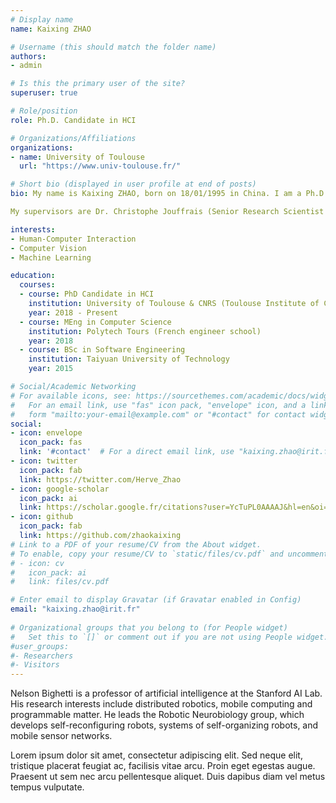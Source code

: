 ```yaml
---
# Display name
name: Kaixing ZHAO

# Username (this should match the folder name)
authors:
- admin

# Is this the primary user of the site?
superuser: true

# Role/position
role: Ph.D. Candidate in HCI

# Organizations/Affiliations
organizations:
- name: University of Toulouse
  url: "https://www.univ-toulouse.fr/"

# Short bio (displayed in user profile at end of posts)
bio: My name is Kaixing ZHAO, born on 18/01/1995 in China. I am a Ph.D. Candidate of Elipse team, IRIT (CNRS UMR 5505, Toulouse Institute of Computer Science Research, France) and University of Toulouse (Toulouse 3 - Paul Sabatier University). I work both with researchers of CNRS (French National Science Research Center) and professors of Paul Sabatier University and my research is dedicated to designing novel interaction techniques in the field of ubiquitous computing, cognitive science and visually impaired augmented technologies. I am also interested in some artificial intelligence technologies.

My supervisors are Dr. Christophe Jouffrais (Senior Research Scientist in Cognitive Science, CNRS, Director of IPAL Lab of CNRS/National University of Singapore/Sorbonne University) and Dr. Marcos Serrano (Associate Professor in Computer Science, University of Toulouse).

interests:
- Human-Computer Interaction
- Computer Vision
- Machine Learning

education:
  courses:
  - course: PhD Candidate in HCI
    institution: University of Toulouse & CNRS (Toulouse Institute of Computer Science Research -- IRIT)
    year: 2018 - Present
  - course: MEng in Computer Science
    institution: Polytech Tours (French engineer school)
    year: 2018
  - course: BSc in Software Engineering
    institution: Taiyuan University of Technology
    year: 2015

# Social/Academic Networking
# For available icons, see: https://sourcethemes.com/academic/docs/widgets/#icons
#   For an email link, use "fas" icon pack, "envelope" icon, and a link in the
#   form "mailto:your-email@example.com" or "#contact" for contact widget.
social:
- icon: envelope
  icon_pack: fas
  link: '#contact'  # For a direct email link, use "kaixing.zhao@irit.fr".
- icon: twitter
  icon_pack: fab
  link: https://twitter.com/Herve_Zhao
- icon: google-scholar
  icon_pack: ai
  link: https://scholar.google.fr/citations?user=YcTuPL0AAAAJ&hl=en&oi=ao
- icon: github
  icon_pack: fab
  link: https://github.com/zhaokaixing
# Link to a PDF of your resume/CV from the About widget.
# To enable, copy your resume/CV to `static/files/cv.pdf` and uncomment the lines below.  
# - icon: cv
#   icon_pack: ai
#   link: files/cv.pdf

# Enter email to display Gravatar (if Gravatar enabled in Config)
email: "kaixing.zhao@irit.fr"
  
# Organizational groups that you belong to (for People widget)
#   Set this to `[]` or comment out if you are not using People widget.  
#user_groups:
#- Researchers
#- Visitors
---
```


Nelson Bighetti is a professor of artificial intelligence at the Stanford AI Lab. His research interests include distributed robotics, mobile computing and programmable matter. He leads the Robotic Neurobiology group, which develops self-reconfiguring robots, systems of self-organizing robots, and mobile sensor networks.

Lorem ipsum dolor sit amet, consectetur adipiscing elit. Sed neque elit, tristique placerat feugiat ac, facilisis vitae arcu. Proin eget egestas augue. Praesent ut sem nec arcu pellentesque aliquet. Duis dapibus diam vel metus tempus vulputate. 
